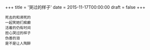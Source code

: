 +++
title = '哭过的样子'
date = 2015-11-17T00:00:00
draft = false
+++

```text
死去的和濒死的
一起笑她们痴癫
活着的仍有时间
担心哭过的样子
伪善的泪
是不是让人陶醉
```
